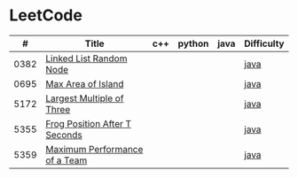 LeetCode
========
 

| # | Title | c++ | python | java | Difficulty |
| ------ | -------- | ----------- | ------------- | ------------- | ------------- |
|0382|[Linked List Random Node](https://leetcode-cn.com/problems/linked-list-random-node/)| | | |[java](./382/382.java)|Medium|
|0695|[Max Area of Island](https://leetcode-cn.com/problems/max-area-of-island/)| | | |[java](./695/695.java)|Medium|
|5172|[Largest Multiple of Three](https://leetcode-cn.com/contest/weekly-contest-177/problems/largest-multiple-of-three/) | | | |[java](./5172/5172.java)|Hard|
|5355|[Frog Position After T Seconds](https://leetcode-cn.com/contest/weekly-contest-179/problems/frog-position-after-t-seconds/) | | | |[java](./5355/5355.java)|Hard|
|5359|[Maximum Performance of a Team](https://leetcode-cn.com/problems/maximum-performance-of-a-team/) |  || |[java](./5359/5359_1.java)|Hard|
